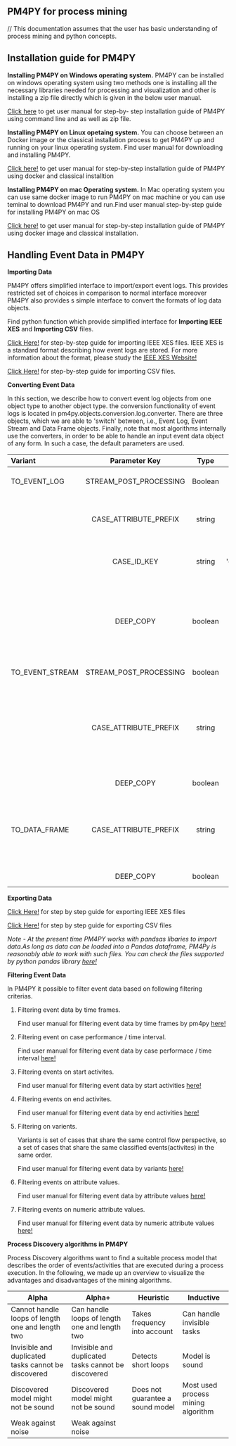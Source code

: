 ## PM4PY for process mining 
// This documentation assumes that the user has basic understanding of process mining and python concepts.


  ## Installation guide for PM4PY 

 __Installing PM4PY on Windows operating system.__
  PM4PY can be installed on windows operating system using two methods one is installing all the necessary libraries needed for processing and visualization and other is installing a zip file directly which is given in the below user manual.

  [Click here](pm4pywindows.pdf) to get user manual for step-by- step installation guide of PM4PY using command line and as well as zip file.

 __Installing PM4PY on Linux opetaing system.__
  You can choose between an Docker image or the classical installation process to get PM4PY up and running on your linux operating system. Find user manual for downloading and installing PM4PY.
  
  [Click here!](pm4pyLinux.pdf) to get user manual for step-by-step installation guide of PM4PY using docker and classical installtion
  
  __Installing PM4PY on mac Operating system.__
   In Mac operating system you can use same docker image to run PM4PY on mac machine or you can use teminal to download PM4PY and run.Find user manual step-by-step guide for installing PM4PY on mac OS
   
   [Click here!](pm4pymacos.pdf) to get user manual for step-by-step installation guide of PM4PY using docker image and classical installation.
   

## Handling Event Data in PM4PY

 __Importing Data__ 

  PM4PY offers simplified interface to import/export event logs. This provides restricted set of choices in comparison to normal interface moreover PM4PY also provides s simple interface to convert the formats of log data objects.
  
  Find python function which provide simplified interface for __Importing IEEE XES__ and __Importing CSV__ files. 
   
   [Click Here!](pm4pyimportieeexes.pdf) for step-by-step guide for importing IEEE XES files.
   IEEE XES is a standard format describing how event logs are stored. For more information about the format, please study the [IEEE XES Website!](http://www.xes-standard.org/)
   
   [Click Here!](pm4pyimportcsv.pdf) for step-by-step guide for importing CSV files.
   
   
  __Converting Event Data__
  
  In this section, we describe how to convert event log objects from one object type to another object type. the conversion functionality of event logs is located in pm4py.objects.conversion.log.converter. There are three objects, which we are able to 'switch' between, i.e., Event Log, Event Stream and Data Frame objects. Finally, note that most algorithms internally use the converters, in order to be able to handle an input event data object of any form. In such a case, the default parameters are used.
  
  | Variant | Parameter Key | Type | Default | Description|
  |:---|:----:|:---:|:---:|:---|
  |TO_EVENT_LOG|STREAM_POST_PROCESSING| Boolean | False | Removes events that have no type information.|
  | |CASE_ATTRIBUTE_PREFIX|string|'case:'|Any attribute (column in case of DF) with the prefix 'case:' is stored as a trace attribute.|
  | |	CASE_ID_KEY|	string|'case:concept:name'|Attribute (column in case of DF) that needs to be used to define traces.|
  | |DEEP_COPY|boolean|false|If set to True objects will be created using a deep-copy (if applicable). Avoids side-effects (specifically when converting an Event Stream to an Event Log).|
  |TO_EVENT_STREAM|	STREAM_POST_PROCESSING|boolean|false|(Same as TO_EVENT_LOG)|
  | |CASE_ATTRIBUTE_PREFIX|string|'case:'|Any trace attribute (in case of converting an Event Log to an Event Stream object) will get this prefix. Not applicable if we translate a DataFrame to an Event Stream object.|
  ||DEEP_COPY|boolean|false|(Same as TO_EVENT_LOG)|
  |TO_DATA_FRAME|CASE_ATTRIBUTE_PREFIX|string|'case:'|(Same as TO_EVENT_STREAM; will only be applied if input is an Event Log object, i.e., which will first be translated to an Event Stream Object.)|
  | |DEEP_COPY|boolean|false|(Same as TO_EVENT_STREAM)|
  
  __Exporting Data__
  
  [Click Here!](pm4pyexportieeexes.pdf) for step by step guide for exporting IEEE XES files
  
  [Click Here!](pm4pyexportcsv.pdf) for step by step guide for exporting CSV files
  
  *Note - At the present time PM4PY works with pandsas libaries to import data.As long as data can be loaded into a Pandas dataframe, PM4Py is reasonably able to work with such files. You can check the files supported by python pandas library [here!](https://pandas.pydata.org/pandas-docs/stable/user_guide/io.html)*
  
  __Filtering Event Data__
  
  In PM4PY it possible to filter event data based on following filtering criterias.
  
  1. Filtering event data by time frames.
  
      Find user manual for filtering event data by time frames by pm4py [here!](PM4PYfilteringTimeFrame.docx)
  
  2. Filtering event on case performance / time interval.
   
      Find user manual for filtering event data by case performace / time interval [here!](PM4PYfilteringCAsePerformance.pdf)
   
  3. Filtering events on start activites. 
   
      Find user manual for filtering event data by start activities [here!](pm4pyfilteringstart.pdf)
  
  4. Filtering events on end activites.
  
      Find user manual for filtering event data by end activities [here!](PM4PYfilteringend.pdf)
  
  5. Filtering on varients.
      
      Variants is set of cases that share the same control flow perspective, so a set of cases that share the same classified events(activites) in the same order.
      
      Find user manual for filtering event data by variants [here!](pm4pyfilteringvariants.pdf)
      
  6. Filtering events on attribute values.
  
      Find user manual for filtering event data by attribute values [here!](pm4pyfilteringattributevalues.pdf)
      
  
  7. Filtering events on numeric attribute values.
  
      Find user manual for filtering event data by numeric attribute values [here!](pm4pyfilteringnumericattriburevalues.pdf)
  
  __Process Discovery algorithms in PM4PY__
  
  Process Discovery algorithms want to find a suitable process model that describes the order of events/activities that are executed during a process execution.
  In the following, we made up an overview to visualize the advantages and disadvantages of the mining algorithms.
  
  | Alpha | Alpha+ | Heuristic | 	Inductive |
  |---|---|---|---|
  |Cannot handle loops of length one and length two |Can handle loops of length one and length two | Takes frequency into account | Can handle invisible tasks |
  | Invisible and duplicated tasks cannot be discovered | Invisible and duplicated tasks cannot be discovered | Detects short loops | Model is sound |
  | Discovered model might not be sound | Discovered model might not be sound | Does not guarantee a sound model | Most used process mining algorithm |
  |Weak against noise| Weak against noise |
